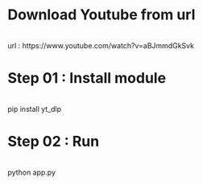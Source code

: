 <h1>Download Youtube from url</h1> <br>
url : https://www.youtube.com/watch?v=aBJmmdGkSvk <br>

<h1>Step 01 : Install module</h1> <br>
pip install yt_dlp <br>
<h1>Step 02 : Run</h1> <br>
python app.py 
